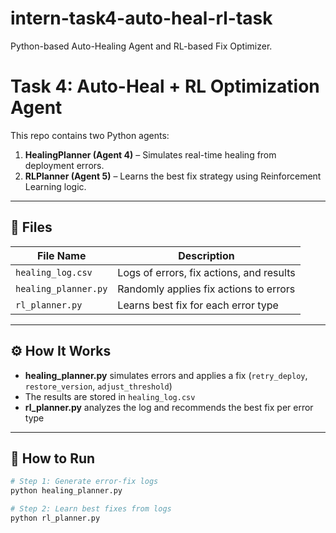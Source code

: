# intern-task4-auto-heal-rl-task
Python-based Auto-Healing Agent and RL-based Fix Optimizer.

#  Task 4: Auto-Heal + RL Optimization Agent

This repo contains two Python agents:

1. **HealingPlanner (Agent 4)** – Simulates real-time healing from deployment errors.
2. **RLPlanner (Agent 5)** – Learns the best fix strategy using Reinforcement Learning logic.

---

## 📁 Files

| File Name         | Description                                      |
|------------------|--------------------------------------------------|
| `healing_log.csv` | Logs of errors, fix actions, and results        |
| `healing_planner.py` | Randomly applies fix actions to errors         |
| `rl_planner.py`      | Learns best fix for each error type           |

---

## ⚙️ How It Works

- **healing_planner.py** simulates errors and applies a fix (`retry_deploy`, `restore_version`, `adjust_threshold`)
- The results are stored in `healing_log.csv`
- **rl_planner.py** analyzes the log and recommends the best fix per error type

---

## 🚀 How to Run

```bash
# Step 1: Generate error-fix logs
python healing_planner.py

# Step 2: Learn best fixes from logs
python rl_planner.py






